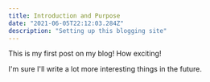 ```yaml
---
title: Introduction and Purpose
date: "2021-06-05T22:12:03.284Z"
description: "Setting up this blogging site"
---
```


This is my first post on my blog! How exciting!

I'm sure I'll write a lot more interesting things in the future.
